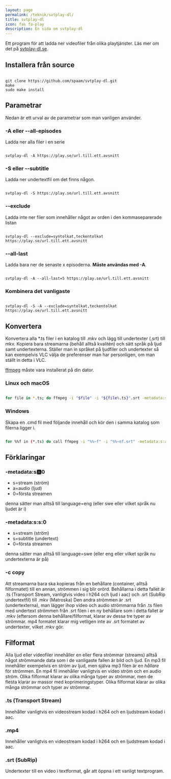 ```yaml
---
layout: page
permalink: /teknik/svtplay-dl/
title: svtplay-dl
icon: fas fa-play
description: En sida om svtplay-dl
---
```


Ett program för att ladda ner videofiler från olika playtjänster. Läs mer om det på [svtplay-dl.se](https://svtplay-dl.se).

## Installera från source

```shell

git clone https://github.com/spaam/svtplay-dl.git
make
sudo make install

```

## Parametrar

Nedan är ett urval av de parametrar som man vanligen använder.

### -A eller --all-episodes

Ladda ner alla filer i en serie

```shell

svtplay-dl -A https://play.se/url.till.ett.avsnitt

```

### -S eller --subtitle

Ladda ner undertextfil om det finns någon.

```shell

svtplay-dl -S https://play.se/url.till.ett.avsnitt

```

### --exclude

Ladda inte ner filer som innehåller något av orden i den kommaseparerade listan

```shell

svtplay-dl --exclude=syntolkat,teckentolkat https://play.se/url.till.ett.avsnitt

```

### --all-last

Ladda bara ner de senaste x episoderna. **Måste användas med -A**.

```shell

svtplay-dl -A --all-last=5 https://play.se/url.till.ett.avsnitt

```

### Kombinera det vanligaste

```shell

svtplay-dl -S -A --exclude=syntolkat,teckentolkat https://play.se/url.till.ett.avsnitt

```

## Konvertera

Konvertera alla *.ts filer i en katalog till .mkv och lägg till undertexter (.srt) till mkv. Kopiera bara streamarna (behåll alltså kvalitén) och sätt språk på ljud samt undertexterna. Ställer man in språket på ljudfiler och undertexter så kan exempelvis VLC välja de preferenser man har personligen, om man ställt in detta i VLC.

<div class="alert alert-info" role="alert">
<a href="../ffmpeg/" class="alert-link">ffmpeg</a> måste vara installerat på din dator.
</div>

### Linux och macOS

```bash

for file in *.ts; do ffmpeg -i "$file" -i "${file%.ts}".srt -metadata:s:a:0 language=eng -metadata:s:s:0 language=swe -c copy "${file%.ts}".mkv; done

```

### Windows
Skapa en .cmd fil med följande innehåll och kör den i samma katalog som filerna ligger i.

```bash

for %%f in (*.ts) do call ffmpeg -i "%%~f" -i "%%~nf.srt" -metadata:s:a:0 language=eng -metadata:s:s:0 language=swe -c copy "%%~nf.mkv"

```

## Förklaringar

### -metadata:s:a:0

* s=stream (ström)
* a=audio (ljud)
* 0=första streamen

denna sätter man alltså till language=eng (eller swe eller vilket språk nu ljudet är i)

### -metadata:s:s:0

* s=stream (ström)
* s=subtitle (undertext)
* 0=första streamen

denna sätter man alltså till language=swe (eller eng eller vilket språk nu undertexterna är på)

### -c copy

Att streamarna bara ska kopieras från en behållare (container, alltså filformatet) till en annan, strömmen i sig blir orörd. Behållarna i detta fallet är .ts (Transport Stream, vanligtvis video i h264 och ljud i aac) och .srt (SubRip undertextfil) till .mkv (Matroska)
Den andra strömmen är .srt (undertexterna), man lägger ihop video och audio strömmarna från .ts filen med undertext strömmen från .srt filen i en ny behållare som i detta fallet är .mkv (eftersom denna behållare/filformat, klarar av dessa tre typer av strömmar.
mp4 formatet klarar mig vetligen inte av .srt formatet av undertexter, vilket .mkv gör.

## Filformat

Alla ljud eller videofiler innehåller en eller flera strömmar (streams) alltså något strömmande data som i de vanligaste fallen är bild och ljud.
En mp3 fil innehåller exempelvis en ström av ljud, men själva mp3 filen är en *hållare* för strömmen.
En mp4 fil innehåller vanligtvis en video ström och en audio ström. Olika filformat klarar av olika många typer av strömmar, men de flesta klarar av massor med koprimeringstyper.
Olika filformat klarar av olika många strömmar och typer av strömmar.

### .ts (Transport Stream)

Innehåller vanligtvis en videostream kodad i h264 och en ljudstream kodad i aac.

### .mp4

Innehåller vanligtvis en videostream kodad i h264 och en ljudstream kodad i aac.

### .srt (SubRip)

Undertexter till en video i textformat, går att öppna i ett vanligt textprogram.
